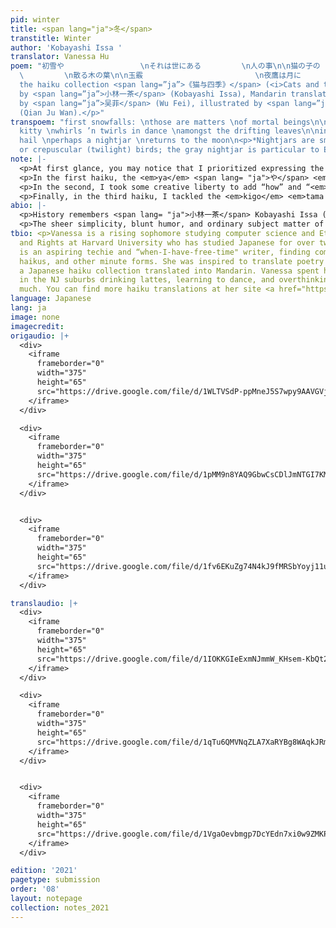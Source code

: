 ```yaml
---
pid: winter
title: <span lang="ja">冬</span>
transtitle: Winter
author: 'Kobayashi Issa '
translator: Vanessa Hu
poem: "初雪や                 \nそれは世にある         \n人の事\n\n猫の子の                 \nくるくる舞や
  \         \n散る木の葉\n\n玉霰                         \n夜鷹は月に                 \n帰るめり\n<p>From
  the haiku collection <span lang=”ja”>《猫与四季》</span> (<i>Cats and the Four Seasons</i>)
  by <span lang=”ja”>小林一茶</span> (Kobayashi Issa), Mandarin translations from Japanese
  by <span lang=”ja”>吴菲</span> (Wu Fei), illustrated by <span lang=”ja”>千巨万</span>
  (Qian Ju Wan).</p>"
transpoem: "first snowfalls: \nthose are matters \nof mortal beings\n\noh, how the
  kitty \nwhirls ’n twirls in dance \namongst the drifting leaves\n\nin pearls of
  hail \nperhaps a nightjar \nreturns to the moon\n<p>*Nightjars are small, nocturnal
  or crepuscular (twilight) birds; the gray nightjar is particular to East Asia.</p>"
note: |-
  <p>At first glance, you may notice that I prioritized expressing the haiku’s overall succinctness over the strict five-seven-five syllable pattern. Moreover, I tussled with grammar and vocabulary ambiguities in these poems, as well as the features of traditional haiku: one, the <em>kigo</em> <span lang= "ja">季語</span>, a seasonal phrase; and two, the <em>kireji</em> <span lang= "ja">切れ字</span>, to convey emphasis, contrast, or other nuances.</p>
  <p>In the first haiku, the <em>ya</em> <span lang= "ja">や</span> <em>kireji</em> juxtaposes two elements, and I chose to use a colon, rather than a dash or emphatic “oh!” to preserve the gentleness of the contemplation. I also considered why first snowfalls were <em>yo ni aru </em> / <em>hito no koto</em>, or “living people’s business.” Perhaps it’s not just because we like to measure the natural world through human-made joys and concerns, from postcard scenes to snow-shoveling woes, but also because we simply must exist alongside such markers of passing time. So, I chose “matter” to translate <em>koto</em> (“business”) to imply this obligatory quality and “mortal” rather than “living” being because, to me, a first snowfall emphasizes that impermanence.</p>
  <p>In the second, I took some creative liberty to add “how” and “<em>in</em> dance” to provide continuous grammatical structure, and rhymed “whirl” and “twirl” for a similar effect as the reduplicative phrase <em>kuru-kuru</em> (“spinning”). Moreover, I chose “amongst” over “among” since its <em>s</em> matches the <em>s</em> in dance and <em>f</em> in drifting; they convey a whispery lull as a small kitty plays serenely in after-autumn leaves.</p>
  <p>Finally, in the third haiku, I tackled the <em>kigo</em> <em>tama arare</em>, or “graupel” (which is essentially smaller hail). Since graupel isn’t well-known, I took inspiration from <em>tama</em> (“bead, gem”) and translated the <em>kigo</em> as “pearls of hail.” I selected the indefinite “a” and not “the” for the nightjar, to highlight mystery and melancholy. I imagine this scene as after a chilly storm — where an unnamed little bird, with a warm sigh of relief, takes to the lemon-lit moon cushioned atop bluish treescapes — as tiny pearls dot its wings and trace its flight-path home.</p>
abio: |-
  <p>History remembers <span lang= "ja">小林一茶</span> Kobayashi Issa (1763–1827) as one of the four Great Haiku Poets of Japan, following the most-known Matsuo Basho of the seventeenth century. With his name registered as Nobuyuki, Issa was his pen name, meaning “a cup of tea” and gained him recognition for writing over twenty-thousand haiku, creating accompanying art, and other works like <em>haibun</em> (a mix of prose and haiku) and <em>renga</em> (collaborative linked verse). Issa’s life was quite sorrowful despite his popularity at the time, and he endured the deaths of his first wife and three children, as well as frequent economic instability.</p>
  <p>The sheer simplicity, blunt humor, and ordinary subject matter of Issa’s works contrast the more ceremonious character of traditional, Basho-style haiku. Issa often wrote about nature’s tiniest inhabitants: cats, birds, and even mosquitoes, touching upon empathy, loneliness, and the human condition. This search for understanding in the smallest parts of our universe is something that struck me with warmth and nostalgia — like finishing the last sip of a cup of tea.</p>
tbio: <p>Vanessa is a rising sophomore studying computer science and Ethnicity, Migration
  and Rights at Harvard University who has studied Japanese for over two years. She
  is an aspiring techie and “when-I-have-free-time" writer, finding comfort in vignettes,
  haikus, and other minute forms. She was inspired to translate poetry after buying
  a Japanese haiku collection translated into Mandarin. Vanessa spent her quarantine
  in the NJ suburbs drinking lattes, learning to dance, and overthinking a tad too
  much. You can find more haiku translations at her site <a href="https://vanessahu.squarespace.com/about">here.</a></p>
language: Japanese
lang: ja
image: none
imagecredit: 
origaudio: |+
  <div>
    <iframe
      frameborder="0"
      width="375"
      height="65"
      src="https://drive.google.com/file/d/1WLTVSdP-ppMneJ5S7wpy9AAVGVjitsdu/preview">
    </iframe>
  </div>

  <div>
    <iframe
      frameborder="0"
      width="375"
      height="65"
      src="https://drive.google.com/file/d/1pMM9n8YAQ9GbwCsCDlJmNTGI7KMzQdSX/preview">
    </iframe>
  </div>


  <div>
    <iframe
      frameborder="0"
      width="375"
      height="65"
      src="https://drive.google.com/file/d/1fv6EKuZg74N4kJ9fMRSbYoyj11u2h2ng/preview">
    </iframe>
  </div>

translaudio: |+
  <div>
    <iframe
      frameborder="0"
      width="375"
      height="65"
      src="https://drive.google.com/file/d/1IOKKGIeExmNJmmW_KHsem-KbQt21R5AV/preview">
    </iframe>
  </div>

  <div>
    <iframe
      frameborder="0"
      width="375"
      height="65"
      src="https://drive.google.com/file/d/1qTu6QMVNqZLA7XaRYBg8WAqkJRmC1hL-/preview">
    </iframe>
  </div>


  <div>
    <iframe
      frameborder="0"
      width="375"
      height="65"
      src="https://drive.google.com/file/d/1VgaOevbmgp7DcYEdn7xi0w9ZMKPSOLjN/preview">
    </iframe>
  </div>

edition: '2021'
pagetype: submission
order: '08'
layout: notepage
collection: notes_2021
---
```

